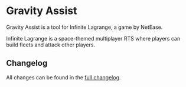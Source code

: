 # Gravity Assist

Gravity Assist is a tool for Infinite Lagrange, a game by NetEase.

Infinite Lagrange is a space-themed multiplayer RTS where players can build fleets and attack other players.

## Changelog

All changes can be found in the [full changelog](https://gravityassist.xyz/changelog).
